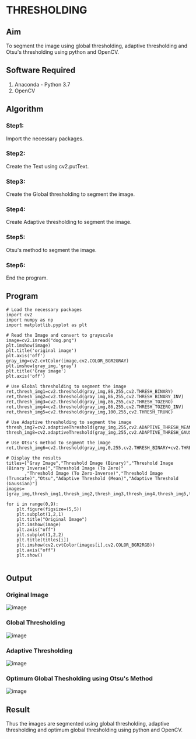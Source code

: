 # THRESHOLDING
## Aim
To segment the image using global thresholding, adaptive thresholding and Otsu's thresholding using python and OpenCV.

## Software Required
1. Anaconda - Python 3.7
2. OpenCV

## Algorithm

### Step1:
Import the necessary packages.

### Step2:
Create the Text using cv2.putText.

### Step3:
Create the Global thresholding to segment the image.

### Step4:
Create Adaptive thresholding to segment the image.

### Step5:
Otsu's method to segment the image.

### Step6:
End the program.

## Program
```
# Load the necessary packages
import cv2
import numpy as np
import matplotlib.pyplot as plt

# Read the Image and convert to grayscale
image=cv2.imread("dog.png")
plt.imshow(image)
plt.title('original image')
plt.axis('off')
gray_img=cv2.cvtColor(image,cv2.COLOR_BGR2GRAY)
plt.imshow(gray_img,'gray')
plt.title('Gray image')
plt.axis('off')

# Use Global thresholding to segment the image
ret,thresh_img1=cv2.threshold(gray_img,86,255,cv2.THRESH_BINARY)
ret,thresh_img2=cv2.threshold(gray_img,86,255,cv2.THRESH_BINARY_INV)
ret,thresh_img3=cv2.threshold(gray_img,86,255,cv2.THRESH_TOZERO)
ret,thresh_img4=cv2.threshold(gray_img,86,255,cv2.THRESH_TOZERO_INV)
ret,thresh_img5=cv2.threshold(gray_img,100,255,cv2.THRESH_TRUNC)

# Use Adaptive thresholding to segment the image
thresh_img7=cv2.adaptiveThreshold(gray_img,255,cv2.ADAPTIVE_THRESH_MEAN_C,cv2.THRESH_BINARY,11,2)
thresh_img8=cv2.adaptiveThreshold(gray_img,255,cv2.ADAPTIVE_THRESH_GAUSSIAN_C,cv2.THRESH_BINARY,11,2)

# Use Otsu's method to segment the image 
ret,thresh_img6=cv2.threshold(gray_img,0,255,cv2.THRESH_BINARY+cv2.THRESH_OTSU)

# Display the results
titles=["Gray Image","Threshold Image (Binary)","Threshold Image (Binary Inverse)","Threshold Image (To Zero)"
       ,"Threshold Image (To Zero-Inverse)","Threshold Image (Truncate)","Otsu","Adaptive Threshold (Mean)","Adaptive Threshold (Gaussian)"]
images=[gray_img,thresh_img1,thresh_img2,thresh_img3,thresh_img4,thresh_img5,thresh_img6,thresh_img7,thresh_img8]

for i in range(0,9):
    plt.figure(figsize=(5,5))
    plt.subplot(1,2,1)
    plt.title("Original Image")
    plt.imshow(image)
    plt.axis("off")
    plt.subplot(1,2,2)
    plt.title(titles[i])
    plt.imshow(cv2.cvtColor(images[i],cv2.COLOR_BGR2RGB))
    plt.axis("off")
    plt.show()
    
```

## Output

### Original Image
![image](https://github.com/Bhuvaneshwari-2003/THRESHOLDING/assets/94828604/c5ddd007-e98f-4172-abe9-fd0e6ebe3ed9)


### Global Thresholding
![image](https://github.com/Bhuvaneshwari-2003/THRESHOLDING/assets/94828604/d569df30-245f-4285-b8a3-36cafb2eda2b)


### Adaptive Thresholding
![image](https://github.com/Bhuvaneshwari-2003/THRESHOLDING/assets/94828604/ec79acf1-66d0-4dd5-b51c-9ed774aeaf14)


### Optimum Global Thesholding using Otsu's Method
![image](https://github.com/Bhuvaneshwari-2003/THRESHOLDING/assets/94828604/c9ecef09-b67a-4eef-8d4e-3bc456e352b5)



## Result
Thus the images are segmented using global thresholding, adaptive thresholding and optimum global thresholding using python and OpenCV.

